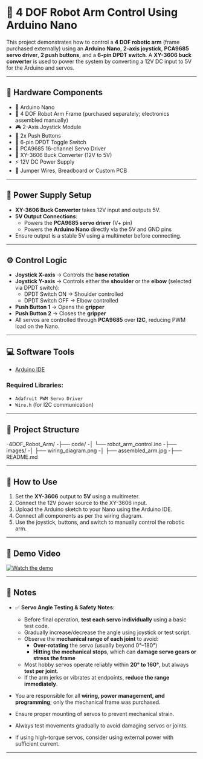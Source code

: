 # 🤖 4 DOF Robot Arm Control Using Arduino Nano

This project demonstrates how to control a **4 DOF robotic arm** (frame purchased externally) using an **Arduino Nano**, **2-axis joystick**, **PCA9685 servo driver**, **2 push buttons**, and a **6-pin DPDT switch**. A **XY-3606 buck converter** is used to power the system by converting a 12V DC input to 5V for the Arduino and servos.

---

## 🧰 Hardware Components

- 🧠 Arduino Nano  
- 🦿 4 DOF Robot Arm Frame (purchased separately; electronics assembled manually)  
- 🎮 2-Axis Joystick Module  
- 🔘 2x Push Buttons  
- 🔀 6-pin DPDT Toggle Switch  
- 🧰 PCA9685 16-channel Servo Driver  
- 🔋 XY-3606 Buck Converter (12V to 5V)  
- ⚡ 12V DC Power Supply  
- 🧵 Jumper Wires, Breadboard or Custom PCB  

---

## 🔌 Power Supply Setup

- **XY-3606 Buck Converter** takes 12V input and outputs 5V.
- **5V Output Connections**:
  - Powers the **PCA9685 servo driver** (V+ pin)
  - Powers the **Arduino Nano** directly via the 5V and GND pins
- Ensure output is a stable 5V using a multimeter before connecting.

---

## ⚙️ Control Logic

- **Joystick X-axis** → Controls the **base rotation**
- **Joystick Y-axis** → Controls either the **shoulder** or the **elbow** (selected via DPDT switch):
  - DPDT Switch ON → Shoulder controlled
  - DPDT Switch OFF → Elbow controlled
- **Push Button 1** → Opens the **gripper**
- **Push Button 2** → Closes the **gripper**
- All servos are controlled through **PCA9685** over **I2C**, reducing PWM load on the Nano.

---

## 💻 Software Tools

- [Arduino IDE](https://www.arduino.cc/en/software)

### Required Libraries:

- `Adafruit PWM Servo Driver`  
- `Wire.h` (for I2C communication)

---

## 📁 Project Structure

-4DOF_Robot_Arm/
-├── code/
-│ └── robot_arm_control.ino
-├── images/
-│ ├── wiring_diagram.png
-│ ├── assembled_arm.jpg
-├── README.md


---

## 🔧 How to Use

1. Set the **XY-3606** output to **5V** using a multimeter.
2. Connect the 12V power source to the XY-3606 input.
3. Upload the Arduino sketch to your Nano using the Arduino IDE.
4. Connect all components as per the wiring diagram.
5. Use the joystick, buttons, and switch to manually control the robotic arm.

---

## 🎥 Demo Video

[![Watch the demo](https://img.youtube.com/vi/rfESmiidwMw/0.jpg)](https://www.youtube.com/watch?v=rfESmiidwMw)


---

## 📌 Notes

- ✅ **Servo Angle Testing & Safety Notes**:
  - Before final operation, **test each servo individually** using a basic test code.
  - Gradually increase/decrease the angle using joystick or test script.
  - Observe the **mechanical range of each joint** to avoid:
    - **Over-rotating** the servo (usually beyond 0°–180°)
    - **Hitting the mechanical stops**, which can **damage servo gears or stress the frame**
  - Most hobby servos operate reliably within **20° to 160°**, but always **test per joint**.
  - If the arm jerks or vibrates at endpoints, **reduce the range immediately**.

- You are responsible for all **wiring, power management, and programming**; only the mechanical frame was purchased.
- Ensure proper mounting of servos to prevent mechanical strain.
- Always test movements gradually to avoid damaging servos or joints.
- If using high-torque servos, consider using external power with sufficient current.

---

